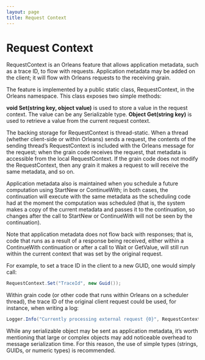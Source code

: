 ```yaml
---
layout: page
title: Request Context
---
```


# Request Context

RequestContext is an Orleans feature that allows application metadata, such as a trace ID, to flow with requests. Application metadata may be added on the client; it will flow with Orleans requests to the receiving grain.

 The feature is implemented by a public static class, RequestContext, in the Orleans namespace. This class exposes two simple methods:

**void Set(string key, object value)** is used to store a value in the request context. The value can be any Serializable type. **Object Get(string key)** is used to retrieve a value from the current request context.

 The backing storage for RequestContext is thread-static. When a thread (whether client-side or within Orleans) sends a request, the contents of the sending thread’s RequestContext is included with the Orleans message for the request; when the grain code receives the request, that metadata is accessible from the local RequestContext. If the grain code does not modify the RequestContext, then any grain it makes a request to will receive the same metadata, and so on.

 Application metadata also is maintained when you schedule a future computation using StartNew or ContinueWith; in both cases, the continuation will execute with the same metadata as the scheduling code had at the moment the computation was scheduled (that is, the system makes a copy of the current metadata and passes it to the continuation, so changes after the call to StartNew or ContinueWith will not be seen by the continuation).

 Note that application metadata does not flow back with responses; that is, code that runs as a result of a response being received, either within a ContinueWith continuation or after a call to Wait or GetValue, will still run within the current context that was set by the original request.

 For example, to set a trace ID in the client to a new GUID, one would simply call:

``` csharp
RequestContext.Set("TraceId", new Guid());
```

Within grain code (or other code that runs within Orleans on a scheduler thread), the trace ID of the original client request could be used, for instance, when writing a log:

``` csharp
Logger.Info("Currently processing external request {0}", RequestContext.Get("TraceId"));
```

While any serializable object may be sent as application metadata, it’s worth mentioning that large or complex objects may add noticeable overhead to message serialization time. For this reason, the use of simple types (strings, GUIDs, or numeric types) is recommended.
